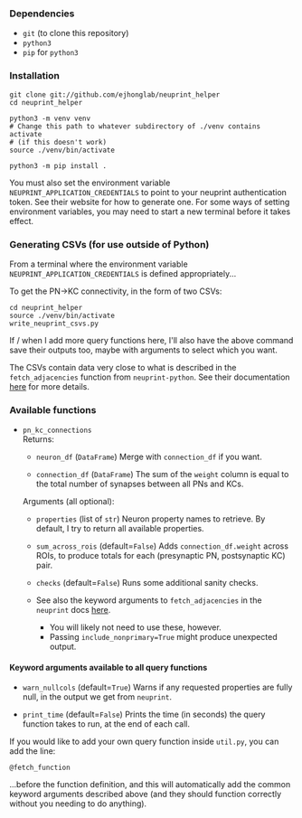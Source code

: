 
### Dependencies
- `git` (to clone this repository)
- `python3`
- `pip` for `python3`

### Installation
```
git clone git://github.com/ejhonglab/neuprint_helper
cd neuprint_helper

python3 -m venv venv
# Change this path to whatever subdirectory of ./venv contains activate
# (if this doesn't work)
source ./venv/bin/activate

python3 -m pip install .
```

You must also set the environment variable `NEUPRINT_APPLICATION_CREDENTIALS` to
point to your neuprint authentication token. See their website for how to
generate one. For some ways of setting environment variables, you may need to
start a new terminal before it takes effect.

### Generating CSVs (for use outside of Python)

From a terminal where the environment variable `NEUPRINT_APPLICATION_CREDENTIALS` 
is defined appropriately...

To get the PN->KC connectivity, in the form of two CSVs:
```
cd neuprint_helper
source ./venv/bin/activate
write_neuprint_csvs.py
```

If / when I add more query functions here, I'll also have the above command save
their outputs too, maybe with arguments to select which you want.

The CSVs contain data very close to what is described in the `fetch_adjacencies`
function from `neuprint-python`. See their documentation 
[here](https://connectome-neuprint.github.io/neuprint-python/docs/queries.html#neuprint.queries.fetch_adjacencies) 
for more details.


### Available functions

- `pn_kc_connections`  
  Returns:
  - `neuron_df` (`DataFrame`) Merge with `connection_df` if you want.

  - `connection_df` (`DataFrame`) The sum of the `weight` column is equal to the
    total number of synapses between all PNs and KCs.
  
  Arguments (all optional):
  - `properties` (list of `str`) Neuron property names to retrieve.
     By default, I try to return all available properties.

  - `sum_across_rois` (default=`False`) Adds `connection_df.weight` across ROIs,
     to produce totals for each (presynaptic PN, postsynaptic KC) pair.

  - `checks` (default=`False`) Runs some additional sanity checks.
  
  - See also the keyword arguments to `fetch_adjacencies` in the `neuprint` docs
    [here](https://connectome-neuprint.github.io/neuprint-python/docs/queries.html#neuprint.queries.fetch_adjacencies).
    - You will likely not need to use these, however.
    - Passing `include_nonprimary=True` might produce unexpected output.

#### Keyword arguments available to all query functions

- `warn_nullcols` (default=`True`) Warns if any requested properties are fully
   null, in the output we get from `neuprint`.

- `print_time` (default=`False`) Prints the time (in seconds) the query function
  takes to run, at the end of each call.

If you would like to add your own query function inside `util.py`, you can add
the line:
```
@fetch_function
```
...before the function definition, and this will automatically add the common
keyword arguments described above (and they should function correctly without
you needing to do anything).
